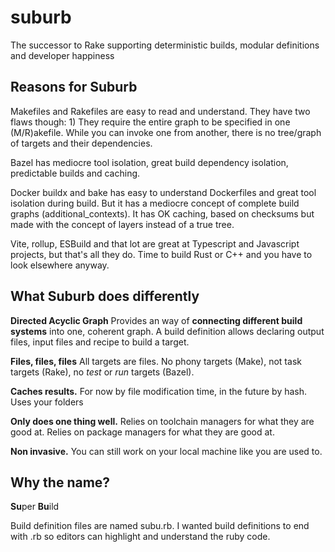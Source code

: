 # suburb
The successor to Rake supporting deterministic builds, modular definitions and developer happiness



## Reasons for Suburb

Makefiles and Rakefiles are easy to read and understand. 
They have two flaws though: 1) They require the entire graph to be specified in one (M/R)akefile. While you can invoke one from another, there is no tree/graph of targets and their dependencies.

Bazel has mediocre tool isolation, great build dependency isolation, predictable builds and caching.

Docker buildx and bake has easy to understand Dockerfiles and great tool isolation during build. But it has a mediocre concept of complete build graphs (additional_contexts). It has OK caching, based on checksums but made with the concept of layers instead of a true tree. 

Vite, rollup, ESBuild and that lot are great at Typescript and Javascript projects, but that's all they do. Time to build Rust or C++ and you have to look elsewhere anyway.


## What Suburb does differently

**Directed Acyclic Graph**
Provides an way of **connecting different build systems** into one, coherent graph.
A build definition allows declaring output files, input files and recipe to build a target. 

**Files, files, files**
All targets are files. No phony targets (Make), not task targets (Rake), no _test_ or _run_ targets (Bazel).

**Caches results.** 
For now by file modification time, in the future by hash.
Uses your folders

**Only does one thing well.** 
Relies on toolchain managers for what they are good at. Relies on package managers for what they are good at. 

**Non invasive.** 
You can still work on your local machine like you are used to.




## Why the name?

**Su**per **Bu**ild 

Build definition files are named subu.rb. I wanted build definitions to end with .rb so editors can highlight and understand the ruby code.